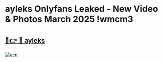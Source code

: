 # ayleks Onlyfans Leaked - New Video & Photos March 2025 !wmcm3

# <h2><a href="https://www3ta.iuczelnia.edu.pl?title=ayleks&ref=wmcm3">🔗👉 🔴 ayleks</a></h2>

[![acn](https://github.com/user-attachments/assets/0f9c940e-d8b0-45ae-aac7-cd30a18b3e1c)](https://www3ta.iuczelnia.edu.pl?title=ayleks&ref=wmcm3)

